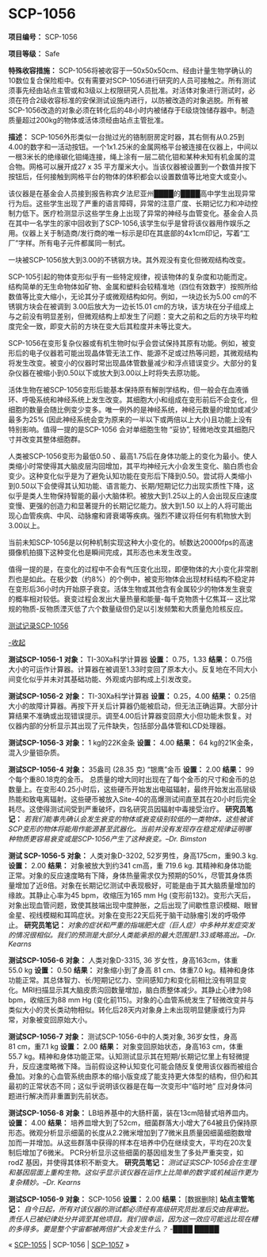 # SCP-1056
                        


**项目编号：** SCP-1056

**项目等级：**  Safe

**特殊收容措施：** SCP-1056将被收容于一50x50x50cm、经由计量生物学确认的10数位复合保险柜中。仅有需要对SCP-1056进行研究的人员可接触之。所有测试须事先经由站点主管或和3级以上权限研究人员批准。对活体对象进行测试时，必须在符合2级收容标准的安保测试设施内进行，以防被改造的对象逃脱。所有被SCP-1056改造的对象必须在转化后的48小时内被储存于E级烧蚀储存器中。制造质量超过200kg的物体或活体须经由站点主管批准。

**描述：** SCP-1056外形类似一台抛过光的铬制厨房定时器，其右侧有从0.25到4.00的数字和一活动按钮。一个1x1.25米的金属网格平台被连接在仪器上，中间以一根3米长的绝缘碳化钼绳连接，绳上涂有一层二硫化钼和某种未知有机金属的混合物。网格可以展开成27 x 35 平方厘米大小。当该仪器被设置到一个数值并按下按钮后，任何接触到网格平台的物体的体积都会以设置数值等比地变大或变小。

该仪器是在基金会人员接到报告称宾夕法尼亚州████的████高中学生出现异常行为后。这些学生出现了严重的语言障碍，异常的注意广度、长期记忆力和冲动控制力低下。医疗检测显示这些学生身上出现了异常的神经与血管变化。基金会人员在其中一名学生的家中回收到了SCP-1056,该学生似乎是曾将该仪器用作娱乐之用。仪器上关于制造商/发行商的唯一标示是印在其底部的4x1cm印记，写着“工厂”字样。所有电子元件都属同一制式。



一块被SCP-1056放大到3.00的不锈钢方块。其外观没有变化但微观结构改变。



SCP-105引起的物体变形似乎有一些特定规律，视该物体的复杂度和功能而定。结构简单的无生命物体如矿物、金属和塑料会较精准地（四位有效数字）按照所给数值等比变大缩小，无论其分子或微观结构如何。例如，一块边长为5.00 cm的不锈钢方块会在被调到 3.00后放大为一边长15.01 cm的方块，该方块在分子组成上与之前没有明显差别，但微观结构上却发生了问题：变大之前和之后的方块平均粒度完全一致，即变大前的方块在变大后其粒度并未等比变大。

SCP-1056在变形复杂仪器或有机生物时似乎会尝试保持其原有功能。例如，被变形后的电子仪器若可能出现晶体管无法工作、能源不足或过热等问题，其微观结构将发生改变。被变小的仪器时常出现晶体管数量减少和浮点错误变少。大部分的复杂仪器在被缩小到0.50以下或放大到3.00以上时将失去原功能。

活体生物在被SCP-1056变形后能基本保持原有解剖学结构，但一般会在血液循环、呼吸系统和神经系统上发生改变。其细胞大小和组成在变形前后不会变化，但细胞的数量会随比例变少变多。唯一例外的是神经系统，神经元数量的增加或减少最多为25% (因此神经系统会变为原来的一半以下或两倍以上大小)且功能上没有特别影响。值得一提的是SCP-1056 会对单细胞生物 “妥协”, 轻微地改变其细胞尺寸并改变其整体细胞群。

人类被SCP-1056变形为最低0.50 、最高1.75后在身体功能上的变化为最小。使人类缩小时常使得其大脑皮层沟回增加，其平均神经元大小会发生变化、脑白质也会变少。这种变化似乎是为了避免认知功能在变形后下降到0.50。尝试将人类缩小到0.50以下会使得其认知功能、语言能力、长期/短期记忆力出现实质性下降，这似乎是类人生物保持智能的最小大脑体积。被放大到1.25以上的人会出现反应速度变慢、更强的创造力和显著提升的长期记忆能力。放大到1.50 以上的人将可能出现心血管疾病、中风、动脉瘤和肾衰竭等疾病。强烈不建议将任何有机物放大到3.00以上。

当前未知SCP-1056是以何种机制实现这种大小变化的。帧数达20000fps的高速摄像机拍摄下这种变化也是瞬间完成，其形态也未发生改变。

值得一提的是，在变化的过程中不会有气压变化出现，即便物体的大小变化非常剧烈也是如此。在极少数（约8%）的个例中，被变形物体会出现材料结构不稳定并在变形后36小时内开始原子衰变。活体生物或其他含有金属较少的物体发生衰变的概率相对较低。衰变过程会发出大量热量和能量-每千克物质十亿焦耳-– 这比常规的物质-反物质湮灭低了六个数量级但仍足以引发频繁和大质量危险核反应。


<a shape='rect' class='collapsible-block-link' href='javascript:;'>&#27979;&#35797;&#35760;&#24405;SCP-1056</a>

<a shape='rect' class='collapsible-block-link' href='javascript:;'>-&#25910;&#36215;</a>

**测试SCP-1056-1** 
**对象：** TI-30Xa科学计算器
**设置：** 0.75，1.33
**结果：** 0.75倍大小的可运作计算器。计算器在被调至1.33时变回了原本大小。反复地在不同大小间变化似乎并未对其基础功能、外观或内部构成上引发改变。

**测试SCP-1056-2** 
**对象：** TI-30Xa科学计算器
**设置：** 0.25，4.00
**结果：** 0.25倍大小的故障计算器。再按下开关后计算器仍能被启动，但无法正确运算。大部分计算结果不准确或出现错误提示。调至4.00后计算器变回原大小但功能未恢复。对仪器内部的分析显示其出现了元件缺失，包括部分晶体管和LCD处理器。

**测试SCP-1056-3** 
**对象：** 1 kg的22K金条
**设置：** 4.00
**结果：** 64 kg的21K金条，混入少量钼杂质。

**测试SCP-1056-4** 
**对象：** 35盎司 (28.35 克) “银鹰”金币
**设置：** 2.00
**结果：** 99个每个重80.18克的金币。 总质量的增大同时出现在了每个金币的尺寸和金币的总数量上。在变形40.25小时后，这些硬币开始发出电磁辐射，最终开始发出高层级热能和致电离辐射。这些硬币被放入Site-40的高爆测试间直至其在20小时后完全耗尽。这使得测试间受到严重破坏，四名研究员因辐射中毒接受治疗。
**研究员笔记：**  *若我们能事先确认会发生衰变的物体或衰变级别较低的一类物体，这些被该SCP变形的物体将能用作能源甚至武器化。当前并没有发现存在稳定规律证明哪种物质更容易衰变或是SCP-1056产生了这种衰变。–Dr. Bimston* 

**测试 SCP-1056-5** 
**对象：** 人类对象D-3202, 52岁男性，身高175cm，重90.3 kg.
**设置：** 2.00
**结果：** 对象被放大到约341 cm高，重 719.6 kg. 其精神和身体功能正常。对象的反应速度略有下降，身体热量需求仅为预期的50%，尽管其身体质量增加了近8倍。对象在长期记忆测试中表现极好，可能是由于其大脑质量增加的缘故。其静止心率为45 bpm，收缩压为165 mm Hg (变形前132)。变形六天后，对象出现血管问题，致使其肢端出现中度肿胀，之后出现了间歇性意识模糊、眼冒金星、视线模糊和耳鸣症状。对象在变形22天后死于脑干动脉瘤引发的呼吸停止。
**研究员笔记：** *对象的症状和严重的指端肥大症（巨人症）中多种并发症突发的情况很相似。我们的预测是大部分人类能承担的最大范围是1.33或略高出。–Dr. Kearns* 

**测试SCP-1056-6** 
**对象：** 人类对象D-3315, 36 岁女性，身高163cm，体重55.0 kg
**设置：** 0.50
**结果：** 对象缩小到了身高 81 cm、体重7.0 kg。精神和身体功能正常。其总体智力、长/短期记忆力、空间感知力和变化前相比没有明显变化。MRI扫描显示其大脑皮质沟回数量增加，脑白质整体减少。其静止心律为98 bpm，收缩压为88 mm Hg (变化前115)。对象的心血管系统发生了轻微改变并与类似大小的灵长类动物相似。转化后28天内对象身上未出现明显健康或行为异常，对象被变回原始大小。

**测试SCP-1056-7** 
**对象：** 测试SCP-1056-6中的人类对象, 36岁女性，身高81 cm，重7.1 kg
**设置：** 2.00
**结果：** 对象变回原始状态，身高163 cm，体重55.7 kg。精神和身体功能正常。认知测试显示其在短期/长期记忆里上有轻微提升，反应速度略微下降。当前假设这种认知变化可能会随反复使用该仪器而被组合叠加。对象的心血管系统由原本的缩小版变成了能支持更大体型的结构，但仍和其最初的正常状态不同；这似乎说明该仪器是在每一次变形中“临时地” 应对身体问题进行解决而非重置到先前状态。

**测试SCP-1056-8** 
**对象：** LB培养基中的大肠杆菌，装在13cm陪替式培养皿内。
**设置：** 4.00
**结果：** 培养皿增大到了52cm，细菌群落大小增大了64被且仍保持原形态。微观分析显示细菌的长度从2.2微米增加到了7微米且质量因细菌细胞数增加而一并增加。从这些群落中获得的样本在培养中仍在继续变大，平均在20次复制后增加了6微米。 PCR分析显示这些细菌的基因组发生了多处严重突变，如rodZ 基因，并使得其体积不断变大。
**研究员笔记：** *测试证实SCP-1056会在生理和基因层面上重构生物。这似乎显示该仪器在运作上比简单的数字或机械运作更为复杂精妙。–Dr. Kearns* 

**测试SCP-1056-9** 
**对象：** SCP-1056
**设置：** 2.00
**结果：** [数据删除]
**站点主管笔记：**  *自今日起，所有对该仪器的测试都必须经有高级研究员批准后交由我审批。责任人已被纪律处分并调至其他项目。我们很幸运，因为这一效应可能远比现在糟的多得多。要是整个宇宙都被两倍扩大会发生什么？ -████ █████* 






« [SCP-1055](/scp-1055) | SCP-1056 | [SCP-1057](/scp-1057) »





                    